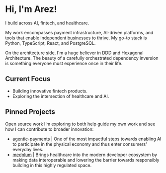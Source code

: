 # Hi, I'm Arez!

I build across AI, fintech, and healthcare.  

My work encompasses payment infrastructure, AI-driven platforms, and tools that enable independent businesses to thrive.  My go-to stack is  Python, TypeScript, React, and PostgreSQL. 

On the architecture side, I'm a huge believer in DDD and Hexagonal Architecture. The beauty of a carefully orchestrated dependency inversion is something everyone must experience once in their life.

## Current Focus
- Building innovative fintech products. 
- Exploring the intersection of healthcare and AI.  

## Pinned Projects
Open source work I’m exploring to both help guide my own work and see how I can contribute to broader innovation:
- [agentic-payments](#)  | One of the most impactful steps towards enabling AI to participate in the physical economy and thus enter consumers' everyday lives.
- [medplum](#)  | Brings healthcare into the modern developer ecosystem by making data interoperable and lowering the barrier towards responsibly building in this highly regulated space.  
